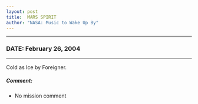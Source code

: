 ```yaml
---
layout: post
title:  MARS SPIRIT
author: "NASA: Music to Wake Up By"
---
```


----
### DATE: February 26, 2004
----
Cold as Ice by Foreigner.

##### Comment:
* No mission comment
